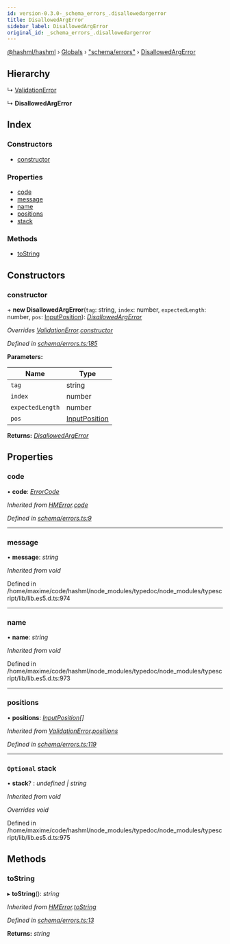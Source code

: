 ```yaml
---
id: version-0.3.0-_schema_errors_.disallowedargerror
title: DisallowedArgError
sidebar_label: DisallowedArgError
original_id: _schema_errors_.disallowedargerror
---
```


[@hashml/hashml](../index.md) › [Globals](../globals.md) › ["schema/errors"](../modules/_schema_errors_.md) › [DisallowedArgError](_schema_errors_.disallowedargerror.md)

## Hierarchy

  ↳ [ValidationError](_schema_errors_.validationerror.md)

  ↳ **DisallowedArgError**

## Index

### Constructors

* [constructor](_schema_errors_.disallowedargerror.md#constructor)

### Properties

* [code](_schema_errors_.disallowedargerror.md#code)
* [message](_schema_errors_.disallowedargerror.md#message)
* [name](_schema_errors_.disallowedargerror.md#name)
* [positions](_schema_errors_.disallowedargerror.md#positions)
* [stack](_schema_errors_.disallowedargerror.md#optional-stack)

### Methods

* [toString](_schema_errors_.disallowedargerror.md#tostring)

## Constructors

###  constructor

\+ **new DisallowedArgError**(`tag`: string, `index`: number, `expectedLength`: number, `pos`: [InputPosition](../interfaces/_parser_inputposition_.inputposition.md)): *[DisallowedArgError](_schema_errors_.disallowedargerror.md)*

*Overrides [ValidationError](_schema_errors_.validationerror.md).[constructor](_schema_errors_.validationerror.md#constructor)*

*Defined in [schema/errors.ts:185](https://github.com/hashml/hashml/blob/6983021/src/schema/errors.ts#L185)*

**Parameters:**

Name | Type |
------ | ------ |
`tag` | string |
`index` | number |
`expectedLength` | number |
`pos` | [InputPosition](../interfaces/_parser_inputposition_.inputposition.md) |

**Returns:** *[DisallowedArgError](_schema_errors_.disallowedargerror.md)*

## Properties

###  code

• **code**: *[ErrorCode](../enums/_schema_errors_.errorcode.md)*

*Inherited from [HMError](_schema_errors_.hmerror.md).[code](_schema_errors_.hmerror.md#code)*

*Defined in [schema/errors.ts:9](https://github.com/hashml/hashml/blob/6983021/src/schema/errors.ts#L9)*

___

###  message

• **message**: *string*

*Inherited from void*

Defined in /home/maxime/code/hashml/node_modules/typedoc/node_modules/typescript/lib/lib.es5.d.ts:974

___

###  name

• **name**: *string*

*Inherited from void*

Defined in /home/maxime/code/hashml/node_modules/typedoc/node_modules/typescript/lib/lib.es5.d.ts:973

___

###  positions

• **positions**: *[InputPosition](../interfaces/_parser_inputposition_.inputposition.md)[]*

*Inherited from [ValidationError](_schema_errors_.validationerror.md).[positions](_schema_errors_.validationerror.md#positions)*

*Defined in [schema/errors.ts:119](https://github.com/hashml/hashml/blob/6983021/src/schema/errors.ts#L119)*

___

### `Optional` stack

• **stack**? : *undefined | string*

*Inherited from void*

*Overrides void*

Defined in /home/maxime/code/hashml/node_modules/typedoc/node_modules/typescript/lib/lib.es5.d.ts:975

## Methods

###  toString

▸ **toString**(): *string*

*Inherited from [HMError](_schema_errors_.hmerror.md).[toString](_schema_errors_.hmerror.md#tostring)*

*Defined in [schema/errors.ts:13](https://github.com/hashml/hashml/blob/6983021/src/schema/errors.ts#L13)*

**Returns:** *string*
